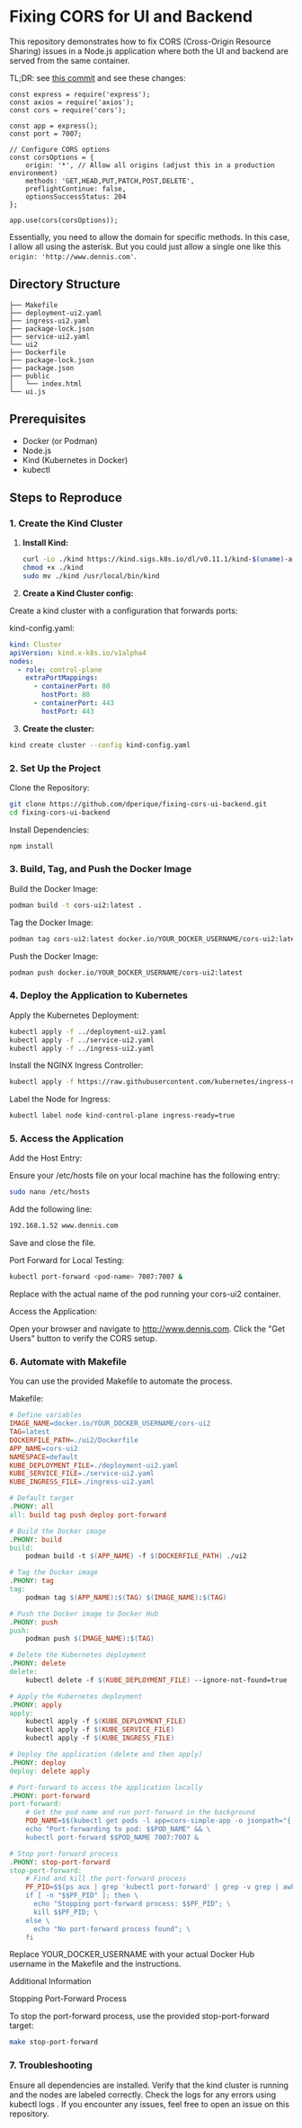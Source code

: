 # Fixing CORS for UI and Backend

This repository demonstrates how to fix CORS (Cross-Origin Resource Sharing) issues in a Node.js application where both the UI and backend are served from the same container.

TL;DR: see [this commit](https://github.com/dperique/fix-cores-ui-backend/commit/ba8318b73c7828f5849d00c62074cc2be803cbff) and see these changes:

```
const express = require('express');
const axios = require('axios');
const cors = require('cors');

const app = express();
const port = 7007;

// Configure CORS options
const corsOptions = {
    origin: '*', // Allow all origins (adjust this in a production environment)
    methods: 'GET,HEAD,PUT,PATCH,POST,DELETE',
    preflightContinue: false,
    optionsSuccessStatus: 204
};

app.use(cors(corsOptions));
```

Essentially, you need to allow the domain for specific methods.  In this case, I allow all using the asterisk.  But you
could just allow a single one like this `origin: 'http://www.dennis.com'`.

## Directory Structure

```
├── Makefile
├── deployment-ui2.yaml
├── ingress-ui2.yaml
├── package-lock.json
├── service-ui2.yaml
└── ui2
├── Dockerfile
├── package-lock.json
├── package.json
├── public
│   └── index.html
└── ui.js
```

## Prerequisites

- Docker (or Podman)
- Node.js
- Kind (Kubernetes in Docker)
- kubectl

## Steps to Reproduce

### 1. Create the Kind Cluster

1. **Install Kind:**

   ```sh
   curl -Lo ./kind https://kind.sigs.k8s.io/dl/v0.11.1/kind-$(uname)-amd64
   chmod +x ./kind
   sudo mv ./kind /usr/local/bin/kind
   ```

2. **Create a Kind Cluster config:**

Create a kind cluster with a configuration that forwards ports:

kind-config.yaml:

   ```yaml
   kind: Cluster
   apiVersion: kind.x-k8s.io/v1alpha4
   nodes:
     - role: control-plane
       extraPortMappings:
         - containerPort: 80
           hostPort: 80
         - containerPort: 443
           hostPort: 443
   ```

3.  **Create the cluster:**

```bash
kind create cluster --config kind-config.yaml
```

### 2. **Set Up the Project**

Clone the Repository:

```bash
git clone https://github.com/dperique/fixing-cors-ui-backend.git
cd fixing-cors-ui-backend
```

Install Dependencies:

```bash
npm install
```


### 3. **Build, Tag, and Push the Docker Image**

Build the Docker Image:

```bash
podman build -t cors-ui2:latest .
```

Tag the Docker Image:

```bash
podman tag cors-ui2:latest docker.io/YOUR_DOCKER_USERNAME/cors-ui2:latest
```

Push the Docker Image:

```bash
podman push docker.io/YOUR_DOCKER_USERNAME/cors-ui2:latest
```

### 4. **Deploy the Application to Kubernetes**

Apply the Kubernetes Deployment:

```bash
kubectl apply -f ../deployment-ui2.yaml
kubectl apply -f ../service-ui2.yaml
kubectl apply -f ../ingress-ui2.yaml
```

Install the NGINX Ingress Controller:

```bash
kubectl apply -f https://raw.githubusercontent.com/kubernetes/ingress-nginx/main/deploy/static/provider/kind/deploy.yaml
```

Label the Node for Ingress:

```bash
kubectl label node kind-control-plane ingress-ready=true
```

### 5. **Access the Application**

Add the Host Entry:

Ensure your /etc/hosts file on your local machine has the following entry:

```bash
sudo nano /etc/hosts
```

Add the following line:

```bash
192.168.1.52 www.dennis.com
```

Save and close the file.

Port Forward for Local Testing:

```bash
kubectl port-forward <pod-name> 7007:7007 &
```

Replace <pod-name> with the actual name of the pod running your cors-ui2 container.

Access the Application:

Open your browser and navigate to http://www.dennis.com. Click the "Get Users" button to verify the CORS setup.

### 6. **Automate with Makefile**

You can use the provided Makefile to automate the process.

Makefile:

```Makefile
# Define variables
IMAGE_NAME=docker.io/YOUR_DOCKER_USERNAME/cors-ui2
TAG=latest
DOCKERFILE_PATH=./ui2/Dockerfile
APP_NAME=cors-ui2
NAMESPACE=default
KUBE_DEPLOYMENT_FILE=./deployment-ui2.yaml
KUBE_SERVICE_FILE=./service-ui2.yaml
KUBE_INGRESS_FILE=./ingress-ui2.yaml

# Default target
.PHONY: all
all: build tag push deploy port-forward

# Build the Docker image
.PHONY: build
build:
	podman build -t $(APP_NAME) -f $(DOCKERFILE_PATH) ./ui2

# Tag the Docker image
.PHONY: tag
tag:
	podman tag $(APP_NAME):$(TAG) $(IMAGE_NAME):$(TAG)

# Push the Docker image to Docker Hub
.PHONY: push
push:
	podman push $(IMAGE_NAME):$(TAG)

# Delete the Kubernetes deployment
.PHONY: delete
delete:
	kubectl delete -f $(KUBE_DEPLOYMENT_FILE) --ignore-not-found=true

# Apply the Kubernetes deployment
.PHONY: apply
apply:
	kubectl apply -f $(KUBE_DEPLOYMENT_FILE)
	kubectl apply -f $(KUBE_SERVICE_FILE)
	kubectl apply -f $(KUBE_INGRESS_FILE)

# Deploy the application (delete and then apply)
.PHONY: deploy
deploy: delete apply

# Port-forward to access the application locally
.PHONY: port-forward
port-forward:
	# Get the pod name and run port-forward in the background
	POD_NAME=$$(kubectl get pods -l app=cors-simple-app -o jsonpath="{.items[0].metadata.name}") && \
	echo "Port-forwarding to pod: $$POD_NAME" && \
	kubectl port-forward $$POD_NAME 7007:7007 &

# Stop port-forward process
.PHONY: stop-port-forward
stop-port-forward:
	# Find and kill the port-forward process
	PF_PID=$$(ps aux | grep 'kubectl port-forward' | grep -v grep | awk '{print $$2}') && \
	if [ -n "$$PF_PID" ]; then \
	  echo "Stopping port-forward process: $$PF_PID"; \
	  kill $$PF_PID; \
	else \
	  echo "No port-forward process found"; \
	fi
```

Replace YOUR_DOCKER_USERNAME with your actual Docker Hub username in the Makefile and the instructions.

Additional Information

Stopping Port-Forward Process

To stop the port-forward process, use the provided stop-port-forward target:

```bash
make stop-port-forward
```

### 7. **Troubleshooting**

Ensure all dependencies are installed.
Verify that the kind cluster is running and the nodes are labeled correctly.
Check the logs for any errors using kubectl logs <pod-name>.
If you encounter any issues, feel free to open an issue on this repository.
